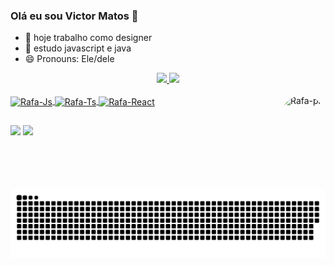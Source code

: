 ### Olá eu sou Victor Matos 👋

- 🔭 hoje trabalho como designer
- 🌱 estudo javascript e java
- 😄 Pronouns: Ele/dele

<div align="center">
  <a href="https://github.com/vindocel">
  <img height="140em" src="https://github-readme-stats.vercel.app/api?username=vindocel&show_icons=true&icon_color=7211ea&theme=dark&title_color=7917f2&text_color=622fa0&border_color=7211ea&include_all_commits=true&count_private=true"/>
  <img height="140em" src="https://github-readme-stats.vercel.app/api/top-langs/?username=vindocel&border_color=7211ea&title_color=7917f2&text_color=622fa0&layout=compact&langs_count=7&theme=dark"/>
</div>

<div style="display: inline_block"><br>
  <img align="center" alt="Rafa-Js" height="30" width="40" src="https://cdn.jsdelivr.net/gh/devicons/devicon/icons/javascript/javascript-original.svg">
  <img align="center" alt="Rafa-Ts" height="30" width="40" src="https://cdn.jsdelivr.net/gh/devicons/devicon/icons/photoshop/photoshop-plain.svg">
  <img align="center" alt="Rafa-React" height="30" width="40" src="https://cdn.jsdelivr.net/gh/devicons/devicon/icons/java/java-original.svg">
  <img align="right" alt="Rafa-pic" height="150" style="border-radius:50px;" src="https://cdn.discordapp.com/attachments/804753584947462144/1045373703275413544/AREmoji_20221124_131242.jpg?width=676&height=676">
</div>

##

<div>
 <a href="VindoCel#3491" target="_blank"><img src="https://img.shields.io/badge/Discord-7289DA?style=for-the-badge&logo=discord&logoColor=white" target="_blank"></a> 
  <a href = "mailto:victor123tito@gmail.com"><img src="https://img.shields.io/badge/-Gmail-%23333?style=for-the-badge&logo=gmail&logoColor=white" target="_blank"></a>
  
  ![Snake animation](https://github.com/vindocel/vindocel/blob/output/github-contribution-grid-snake.svg)
  
</div>
